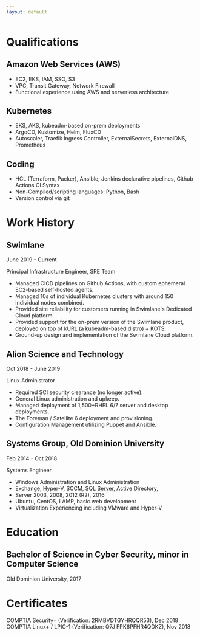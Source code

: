 ```yaml
---
layout: default
---
```

# Qualifications

## Amazon Web Services (AWS)
*   EC2, EKS, IAM, SSO, S3
*   VPC, Transit Gateway, Network Firewall
*   Functional experience using AWS and serverless architecture

## Kubernetes
*   EKS, AKS, kubeadm-based on-prem deployments
*   ArgoCD, Kustomize, Helm, FluxCD
*   Autoscaler, Traefik Ingress Controller, ExternalSecrets, ExternalDNS, Prometheus

## Coding
*   HCL (Terraform, Packer), Ansible, Jenkins declarative pipelines, Github Actions CI Syntax
*   Non-Compiled/scripting languages: Python, Bash
*   Version control via git

# Work History

## Swimlane
June 2019 - Current

Principal Infrastructure Engineer, SRE Team

*    Managed CICD pipelines on Github Actions, with custom ephemeral EC2-based self-hosted agents.
*    Managed 10s of individual Kubernetes clusters with around 150 individual nodes combined.
*    Provided site reliability for customers running in Swimlane's Dedicated Cloud platform.
*    Provided support for the on-prem version of the Swimlane product, deployed on top of kURL (a kubeadm-based distro) + KOTS.
*    Ground-up design and implementation of the Swimlane Cloud platform.

## Alion Science and Technology
Oct 2018 - June 2019

Linux Administrator

*    Required SCI security clearance (no longer active).
*    General Linux administration and upkeep.
*    Managed deployment of 1,500+RHEL 6/7 server and desktop deployments..
*    The Foreman / Satellite 6 deployment and provisioning.
*    Configuration Management utilizing Puppet and Ansible.

## Systems Group, Old Dominion University
Feb 2014 - Oct 2018

Systems Engineer

*    Windows Administration and Linux Administration
*    Exchange, Hyper-V, SCCM, SQL Server, Active Directory,
*    Server 2003, 2008, 2012 (R2), 2016
*    Ubuntu, CentOS, LAMP, basic web development
*    Virtualization Experiencing including VMware and Hyper-V

# Education
## Bachelor of Science in Cyber Security, minor in Computer Science
Old Dominion University, 2017

# Certificates
COMPTIA Security+ (Verification: 2RMBVDTGYHRQQR53), Dec 2018
COMPTIA Linux+ / LPIC-1 (Verification: Q7J FPK6PFHR4QDKZ), Nov 2018
